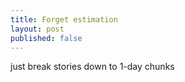 ```yaml
---
title: Forget estimation
layout: post
published: false
---
```

just break stories down to 1-day chunks